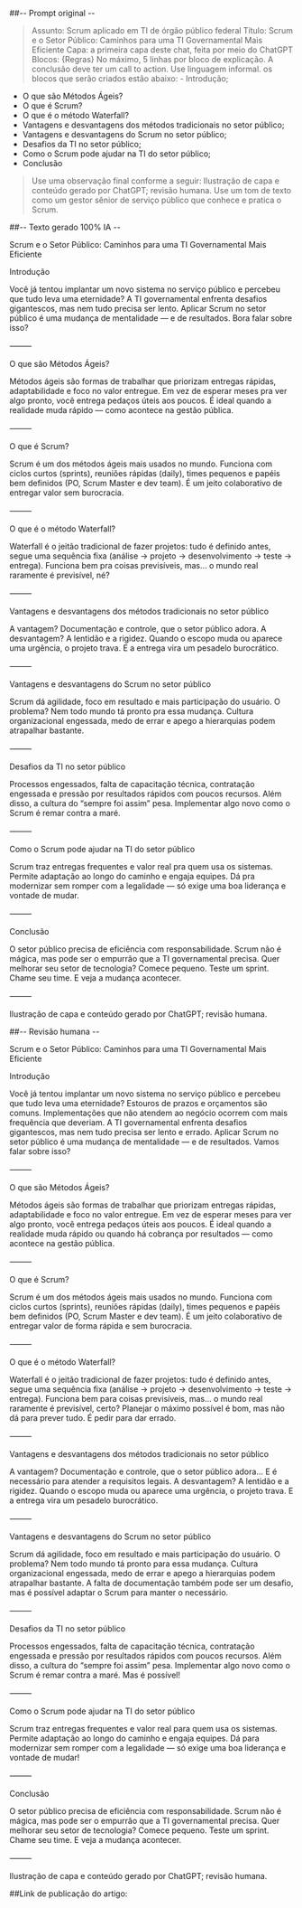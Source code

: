 ##-- Prompt original --

> Assunto: Scrum aplicado em TI de órgão público federal
> Título: Scrum e o Setor Público: Caminhos para uma TI Governamental Mais Eficiente
> Capa: a primeira capa deste chat, feita por meio do ChatGPT
> Blocos:
{Regras}
> No máximo, 5 linhas por bloco de explicação.
> A conclusão deve ter um call to action.
> Use linguagem informal.
> os blocos que serão criados estão abaixo:
    - Introdução;
- O que são Métodos Ágeis?
- O que é Scrum?
- O que é o método Waterfall?
- Vantagens e desvantagens dos métodos tradicionais no setor público;
- Vantagens e desvantagens do Scrum no setor público;
- Desafios da TI no setor público;
- Como o Scrum pode ajudar na TI do setor público;
- Conclusão

> Use uma observação final conforme a seguir: Ilustração de capa e conteúdo gerado por ChatGPT; revisão humana.
> Use um tom de texto como um gestor sênior de serviço público que conhece e pratica o Scrum.

##-- Texto gerado 100% IA --

Scrum e o Setor Público: Caminhos para uma TI Governamental Mais Eficiente

Introdução

Você já tentou implantar um novo sistema no serviço público e percebeu que tudo leva uma eternidade? A TI governamental enfrenta desafios gigantescos, mas nem tudo precisa ser lento. Aplicar Scrum no setor público é uma mudança de mentalidade — e de resultados. Bora falar sobre isso?

⸻

O que são Métodos Ágeis?

Métodos ágeis são formas de trabalhar que priorizam entregas rápidas, adaptabilidade e foco no valor entregue. Em vez de esperar meses pra ver algo pronto, você entrega pedaços úteis aos poucos. É ideal quando a realidade muda rápido — como acontece na gestão pública.

⸻

O que é Scrum?

Scrum é um dos métodos ágeis mais usados no mundo. Funciona com ciclos curtos (sprints), reuniões rápidas (daily), times pequenos e papéis bem definidos (PO, Scrum Master e dev team). É um jeito colaborativo de entregar valor sem burocracia.

⸻

O que é o método Waterfall?

Waterfall é o jeitão tradicional de fazer projetos: tudo é definido antes, segue uma sequência fixa (análise → projeto → desenvolvimento → teste → entrega). Funciona bem pra coisas previsíveis, mas… o mundo real raramente é previsível, né?

⸻

Vantagens e desvantagens dos métodos tradicionais no setor público

A vantagem? Documentação e controle, que o setor público adora. A desvantagem? A lentidão e a rigidez. Quando o escopo muda ou aparece uma urgência, o projeto trava. E a entrega vira um pesadelo burocrático.

⸻

Vantagens e desvantagens do Scrum no setor público

Scrum dá agilidade, foco em resultado e mais participação do usuário. O problema? Nem todo mundo tá pronto pra essa mudança. Cultura organizacional engessada, medo de errar e apego a hierarquias podem atrapalhar bastante.

⸻

Desafios da TI no setor público

Processos engessados, falta de capacitação técnica, contratação engessada e pressão por resultados rápidos com poucos recursos. Além disso, a cultura do “sempre foi assim” pesa. Implementar algo novo como o Scrum é remar contra a maré.

⸻

Como o Scrum pode ajudar na TI do setor público

Scrum traz entregas frequentes e valor real pra quem usa os sistemas. Permite adaptação ao longo do caminho e engaja equipes. Dá pra modernizar sem romper com a legalidade — só exige uma boa liderança e vontade de mudar.

⸻

Conclusão

O setor público precisa de eficiência com responsabilidade. Scrum não é mágica, mas pode ser o empurrão que a TI governamental precisa. Quer melhorar seu setor de tecnologia? Comece pequeno. Teste um sprint. Chame seu time. E veja a mudança acontecer.

⸻

Ilustração de capa e conteúdo gerado por ChatGPT; revisão humana.

##-- Revisão humana --

Scrum e o Setor Público: Caminhos para uma TI Governamental Mais Eficiente

Introdução

Você já tentou implantar um novo sistema no serviço público e percebeu que tudo leva uma eternidade? Estouros de prazos e orçamentos são comuns. 
Implementações que não atendem ao negócio ocorrem com mais frequência que deveriam. 
A TI governamental enfrenta desafios gigantescos, mas nem tudo precisa ser lento e errado. 
Aplicar Scrum no setor público é uma mudança de mentalidade — e de resultados. Vamos falar sobre isso?

⸻

O que são Métodos Ágeis?

Métodos ágeis são formas de trabalhar que priorizam entregas rápidas, adaptabilidade e foco no valor entregue. 
Em vez de esperar meses para ver algo pronto, você entrega pedaços úteis aos poucos. 
É ideal quando a realidade muda rápido ou quando há cobrança por resultados — como acontece na gestão pública.

⸻

O que é Scrum?

Scrum é um dos métodos ágeis mais usados no mundo. Funciona com ciclos curtos (sprints), reuniões rápidas (daily), times pequenos e papéis bem definidos (PO, Scrum Master e dev team). 
É um jeito colaborativo de entregar valor de forma rápida e sem burocracia.

⸻

O que é o método Waterfall?

Waterfall é o jeitão tradicional de fazer projetos: tudo é definido antes, segue uma sequência fixa (análise → projeto → desenvolvimento → teste → entrega). 
Funciona bem para coisas previsíveis, mas… o mundo real raramente é previsível, certo? Planejar o máximo possível é bom, mas não dá para prever tudo. 
É pedir para dar errado.

⸻

Vantagens e desvantagens dos métodos tradicionais no setor público

A vantagem? Documentação e controle, que o setor público adora... E é necessário para atender a requisitos legais. 
A desvantagem? A lentidão e a rigidez. 
Quando o escopo muda ou aparece uma urgência, o projeto trava. 
E a entrega vira um pesadelo burocrático.

⸻

Vantagens e desvantagens do Scrum no setor público

Scrum dá agilidade, foco em resultado e mais participação do usuário. 
O problema? Nem todo mundo tá pronto para essa mudança. 
Cultura organizacional engessada, medo de errar e apego a hierarquias podem atrapalhar bastante. 
A falta de documentação também pode ser um desafio, mas é possível adaptar o Scrum para manter o necessário.

⸻

Desafios da TI no setor público

Processos engessados, falta de capacitação técnica, contratação engessada e pressão por resultados rápidos com poucos recursos. 
Além disso, a cultura do “sempre foi assim” pesa. 
Implementar algo novo como o Scrum é remar contra a maré. Mas é possível!

⸻

Como o Scrum pode ajudar na TI do setor público

Scrum traz entregas frequentes e valor real para quem usa os sistemas. 
Permite adaptação ao longo do caminho e engaja equipes. 
Dá para modernizar sem romper com a legalidade — só exige uma boa liderança e vontade de mudar!

⸻

Conclusão

O setor público precisa de eficiência com responsabilidade. 
Scrum não é mágica, mas pode ser o empurrão que a TI governamental precisa. 
Quer melhorar seu setor de tecnologia? 
Comece pequeno. Teste um sprint. Chame seu time. E veja a mudança acontecer.

⸻

Ilustração de capa e conteúdo gerado por ChatGPT; revisão humana.

##Link de publicação do artigo: 

